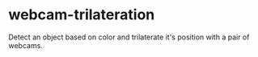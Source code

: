 # webcam-trilateration
Detect an object based on color and trilaterate it's position with a pair of webcams.
